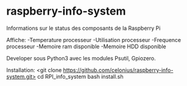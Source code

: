 # raspberry-info-system
Informations sur le status des composants de la Raspberry Pi

Affiche:
-Temperature processeur
-Utilisation processeur
-Frequence processeur
-Memoire ram disponible
-Memoire HDD disponible

Developer sous Python3 avec les modules Psutil, Gpiozero.

Installation:
<git clone https://github.com/celonius/raspberry-info-system.git>
cd RPI_info_system
bash install.sh




